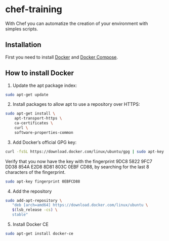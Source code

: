 # chef-training
With Chef you can automatize the creation of your environment with simples scripts.

## Installation
First you need to install [Docker](https://docs.docker.com/v17.09/engine/installation/linux/docker-ce/ubuntu/#extra-steps-for-aufs) and [Docker Compose](https://docs.docker.com/compose/install/).

## How to install Docker
1. Update the apt package index:
```bash
sudo apt-get update
```
2. Install packages to allow apt to use a repository over HTTPS:
```bash
sudo apt-get install \
    apt-transport-https \
    ca-certificates \
    curl \
    software-properties-common
```
3. Add Docker’s official GPG key:
```bash
curl -fsSL https://download.docker.com/linux/ubuntu/gpg | sudo apt-key add -
```
Verify that you now have the key with the fingerprint 9DC8 5822 9FC7 DD38 854A E2D8 8D81 803C 0EBF CD88, by searching for the last 8 characters of the fingerprint.
```bash
sudo apt-key fingerprint 0EBFCD88
```
4. Add the repository
```bash
sudo add-apt-repository \
   "deb [arch=amd64] https://download.docker.com/linux/ubuntu \
   $(lsb_release -cs) \
   stable"
```
5. Install Docker CE
```bash
sudo apt-get install docker-ce
```